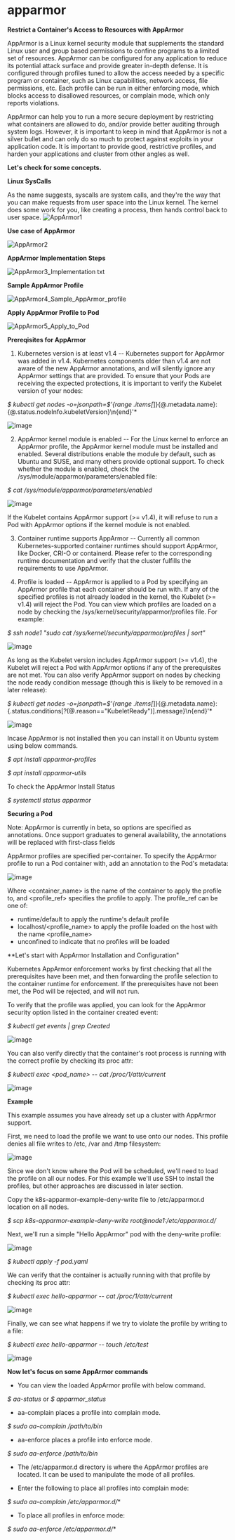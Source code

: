 # apparmor
**Restrict a Container's Access to Resources with AppArmor**

AppArmor is a Linux kernel security module that supplements the standard Linux user and group based permissions to confine programs to a limited set of resources. AppArmor can be configured for any application to reduce its potential attack surface and provide greater in-depth defense. 
It is configured through profiles tuned to allow the access needed by a specific program or container, such as Linux capabilities, network access, file permissions, etc. Each profile can be run in either enforcing mode, which blocks access to disallowed resources, or complain mode, which only reports violations.

AppArmor can help you to run a more secure deployment by restricting what containers are allowed to do, and/or provide better auditing through system logs. However, it is important to keep in mind that AppArmor is not a silver bullet and can only do so much to protect against exploits in your application code. It is important to provide good, restrictive profiles, and harden your applications and cluster from other angles as well.

**Let's check for some concepts.**

**Linux SysCalls**

As the name suggests, syscalls are system calls, and they're the way that you can make requests from user space into the Linux kernel. 
The kernel does some work for you, like creating a process, then hands control back to user space.
![AppArmor1](https://user-images.githubusercontent.com/88305831/176425926-ef186985-45c4-4af0-8948-672fb3ea6bfa.png)

**Use case of AppArmor**

![AppArmor2](https://user-images.githubusercontent.com/88305831/176426716-52a71d06-4e84-4bc0-ba83-7911000ff4f8.png)


**AppArmor Implementation Steps**

![AppArmor3_Implementation txt](https://user-images.githubusercontent.com/88305831/176427141-3b5221c7-75c7-4253-8279-6eb4e75ef247.png)

**Sample AppArmor Profile**

![AppArmor4_Sample_AppArmor_profile](https://user-images.githubusercontent.com/88305831/176427250-4107855b-4f74-4290-8107-c3296d8f1d2e.png)

**Apply AppArmor Profile to Pod** 

![AppArmor5_Apply_to_Pod](https://user-images.githubusercontent.com/88305831/176427353-48993c02-0732-4333-9806-ffa1b51d70c0.png)

**Prereqisites for AppArmor**

1. Kubernetes version is at least v1.4 -- Kubernetes support for AppArmor was added in v1.4. Kubernetes components older than v1.4 are not aware of the new AppArmor annotations, and will silently ignore any AppArmor settings that are provided. To ensure that your Pods are receiving the expected protections, it is important to verify the Kubelet version of your nodes:

  *$ kubectl get nodes -o=jsonpath=$'{range .items[*]}{@.metadata.name}: {@.status.nodeInfo.kubeletVersion}\n{end}'*

![image](https://user-images.githubusercontent.com/88305831/176432165-4dfc9f35-a6b3-4ef6-913b-de00911a4d97.png)

2. AppArmor kernel module is enabled -- For the Linux kernel to enforce an AppArmor profile, the AppArmor kernel module must be installed and enabled. Several distributions enable the module by default, such as Ubuntu and SUSE, and many others provide optional support. To check whether the module is enabled, check the /sys/module/apparmor/parameters/enabled file:

  *$ cat /sys/module/apparmor/parameters/enabled*

![image](https://user-images.githubusercontent.com/88305831/176432647-0d2d7402-815c-4cc0-a734-371bb20883c1.png)

If the Kubelet contains AppArmor support (>= v1.4), it will refuse to run a Pod with AppArmor options if the kernel module is not enabled.

3. Container runtime supports AppArmor -- Currently all common Kubernetes-supported container runtimes should support AppArmor, like Docker, CRI-O or containerd. Please refer to the corresponding runtime documentation and verify that the cluster fulfills the requirements to use AppArmor.

4. Profile is loaded -- AppArmor is applied to a Pod by specifying an AppArmor profile that each container should be run with. If any of the specified profiles is not already loaded in the kernel, the Kubelet (>= v1.4) will reject the Pod. You can view which profiles are loaded on a node by checking the /sys/kernel/security/apparmor/profiles file. For example:

*$ ssh node1 "sudo cat /sys/kernel/security/apparmor/profiles | sort"*

![image](https://user-images.githubusercontent.com/88305831/176433446-970875b6-9fc8-40fa-a75e-e2dbc321580b.png)

As long as the Kubelet version includes AppArmor support (>= v1.4), the Kubelet will reject a Pod with AppArmor options if any of the prerequisites are not met. You can also verify AppArmor support on nodes by checking the node ready condition message (though this is likely to be removed in a later release):

*$ kubectl get nodes -o=jsonpath=$'{range .items[*]}{@.metadata.name}: {.status.conditions[?(@.reason=="KubeletReady")].message}\n{end}'*

![image](https://user-images.githubusercontent.com/88305831/176433968-0f3b2dc5-9d56-4caf-ac72-4e79f5be1332.png)

Incase AppArmor is not installed then you can install it on Ubuntu system using below commands.

*$ apt install apparmor-profiles*

*$ apt install apparmor-utils*

To check the AppArmor Install Status

*$ systemctl status apparmor*

**Securing a Pod**

Note: AppArmor is currently in beta, so options are specified as annotations. Once support graduates to general availability, the annotations will be replaced with first-class fields

AppArmor profiles are specified per-container. To specify the AppArmor profile to run a Pod container with, add an annotation to the Pod's metadata:

![image](https://user-images.githubusercontent.com/88305831/176437138-a5efa8b1-4459-46f2-be39-272c9f9de78b.png)

Where <container_name> is the name of the container to apply the profile to, and <profile_ref> specifies the profile to apply. The profile_ref can be one of:

* runtime/default to apply the runtime's default profile
* localhost/<profile_name> to apply the profile loaded on the host with the name <profile_name>
* unconfined to indicate that no profiles will be loaded

**Let's start with AppArmor Installation and Configuration"


Kubernetes AppArmor enforcement works by first checking that all the prerequisites have been met, and then forwarding the profile selection to the container runtime for enforcement. If the prerequisites have not been met, the Pod will be rejected, and will not run.

To verify that the profile was applied, you can look for the AppArmor security option listed in the container created event:

*$ kubectl get events | grep Created*

![image](https://user-images.githubusercontent.com/88305831/176437841-87b9988d-ee83-40d9-98fa-1a9b7db1693d.png)

You can also verify directly that the container's root process is running with the correct profile by checking its proc attr:

*$ kubectl exec <pod_name> -- cat /proc/1/attr/current*

![image](https://user-images.githubusercontent.com/88305831/176438566-f70757f5-82e0-4e16-b788-f7535de37dd4.png)

**Example**

This example assumes you have already set up a cluster with AppArmor support.

First, we need to load the profile we want to use onto our nodes. This profile denies all file writes to /etc, /var and /tmp filesystem:

![image](https://user-images.githubusercontent.com/88305831/176439861-c2ef97df-ce16-44f5-9c44-3d505636498b.png)

Since we don't know where the Pod will be scheduled, we'll need to load the profile on all our nodes. For this example we'll use SSH to install the profiles, but other approaches are discussed in later section.

Copy the k8s-apparmor-example-deny-write file to /etc/apparmor.d location on all nodes.

*$ scp k8s-apparmor-example-deny-write root@node1:/etc/apparmor.d/*

Next, we'll run a simple "Hello AppArmor" pod with the deny-write profile:

![image](https://user-images.githubusercontent.com/88305831/176441168-92bec4a7-437d-475f-adb5-733e22f4e252.png)

*$ kubectl apply -f pod.yaml*

We can verify that the container is actually running with that profile by checking its proc attr:

*$ kubectl exec hello-apparmor -- cat /proc/1/attr/current*

![image](https://user-images.githubusercontent.com/88305831/176450660-79c03108-fa40-4797-92c3-e6c43d50d127.png)

Finally, we can see what happens if we try to violate the profile by writing to a file:

*$ kubectl exec hello-apparmor -- touch /etc/test*

![image](https://user-images.githubusercontent.com/88305831/176451268-30da452d-5085-4c93-a084-e467155a2db0.png)

**Now let's focus on some AppArmor commands**

* You can view the loaded AppArmor profile with below command.

*$ aa-status* or *$ apparmor_status*

* aa-complain places a profile into complain mode.

*$ sudo aa-complain /path/to/bin*

* aa-enforce places a profile into enforce mode.

*$ sudo aa-enforce /path/to/bin*


* The /etc/apparmor.d directory is where the AppArmor profiles are located. It can be used to manipulate the mode of all profiles.

* Enter the following to place all profiles into complain mode:

*$ sudo aa-complain /etc/apparmor.d/**

* To place all profiles in enforce mode:

*$ sudo aa-enforce /etc/apparmor.d/**














